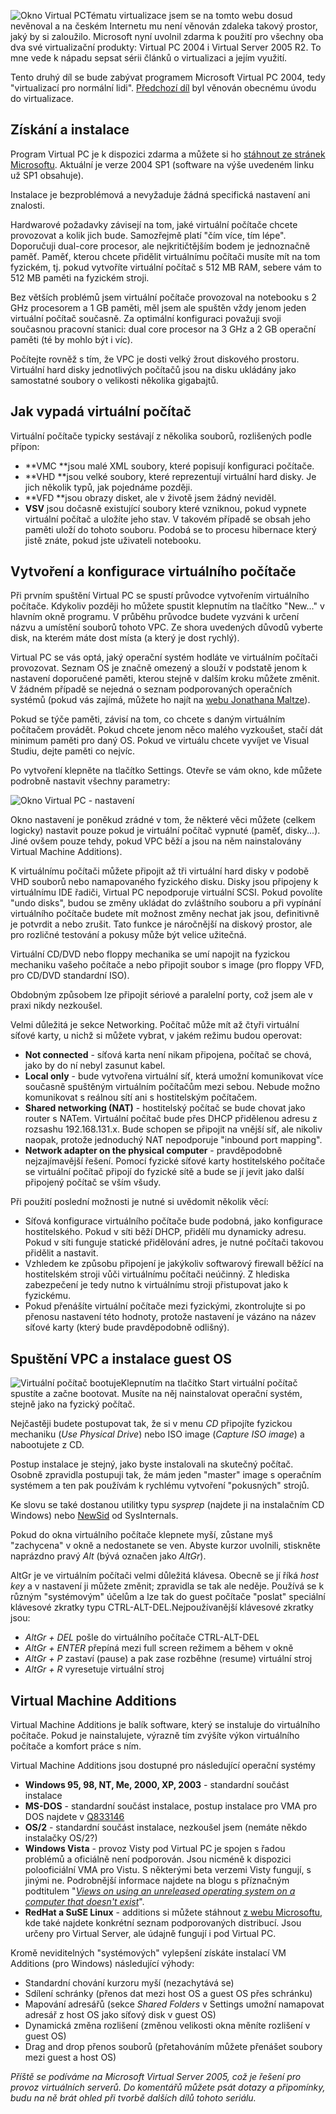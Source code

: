<!-- dcterms:identifier = aspnetcz#104 -->
<!-- dcterms:title = Virtualizace: Virtual PC 2004 -->
<!-- dcterms:abstract = Tématu virtualizace jsem se na tomto webu dosud nevěnoval a na českém Internetu mu není věnován zdaleka takový prostor, jaký by si zaloužilo. Microsoft nyní uvolnil zdarma k použití pro všechny oba dva své virtualizační produkty: Virtual PC 2004 i Virtual Server 2005 R2. To mne vede k nápadu sepsat sérii článků o virtualizaci a jejím využití. Tento druhý díl se bude zabývat programem Microsoft Virtual PC 2004, tedy "virtualizací pro normální lidi". -->
<!-- np9:categoryId = 6 -->
<!-- x4w:category = Akce a události -->
<!-- np9:authorId = 1 -->
<!-- np9:authorEmail = michal.valasek@altairis.cz -->
<!-- dcterms:creator = Michal Altair Valášek -->
<!-- np9:serialId = 1 -->
<!-- x4w:serial = Virtualizace -->
<!-- dcterms:created = 2006-07-17T04:00:00+02:00 -->
<!-- dcterms:dateAccepted = 2006-07-17T04:00:00+02:00 -->

 ![Okno Virtual PC](/Files/20060715-VirtualPC.png)Tématu virtualizace jsem se na tomto webu dosud nevěnoval a na českém Internetu mu není věnován zdaleka takový prostor, jaký by si zaloužilo. Microsoft nyní uvolnil zdarma k použití pro všechny oba dva své virtualizační produkty: Virtual PC 2004 i Virtual Server 2005 R2. To mne vede k nápadu sepsat sérii článků o virtualizaci a jejím využití. 

Tento druhý díl se bude zabývat programem Microsoft Virtual PC 2004, tedy "virtualizací pro normální lidi". [Předchozí díl](/Articles/103-virtualizace-uvod.aspx) byl věnován obecnému úvodu do virtualizace.

## Získání a instalace

Program Virtual PC je k dispozici zdarma a můžete si ho [stáhnout ze stránek Microsoftu](http://www.microsoft.com/windows/virtualpc/downloads/sp1.mspx). Aktuální je verze 2004 SP1 (software na výše uvedeném linku už SP1 obsahuje).

Instalace je bezproblémová a nevyžaduje žádná specifická nastavení ani znalosti.

Hardwarové požadavky závisejí na tom, jaké virtuální počítače chcete provozovat a kolik jich bude. Samozřejmě platí "čím více, tím lépe". Doporučuji dual-core procesor, ale nejkritičtějším bodem je jednoznačně paměť. Paměť, kterou chcete přidělit virtuálnímu počítači musíte mít na tom fyzickém, tj. pokud vytvoříte virtuální počítač s 512 MB RAM, sebere vám to 512 MB paměti na fyzickém stroji.

Bez větších problémů jsem virtuální počítače provozoval na notebooku s 2 GHz procesorem a 1 GB paměti, měl jsem ale spuštěn vždy jenom jeden virtuální počítač současně. Za optimální konfiguraci považuji svoji současnou pracovní stanici: dual core procesor na 3 GHz a 2 GB operační paměti (té by mohlo být i víc).

Počítejte rovněž s tím, že VPC je dosti velký žrout diskového prostoru. Virtuální hard disky jednotlivých počítačů jsou na disku ukládány jako samostatné soubory o velikosti několika gigabajtů.

## Jak vypadá virtuální počítač

Virtuální počítače typicky sestávají z několika souborů, rozlišených podle přípon:

*   **VMC **jsou malé XML soubory, které popisují konfiguraci počítače.
*   **VHD **jsou velké soubory, které reprezentují virtuální hard disky. Je jich několik typů, jak pojednáme později.
*   **VFD **jsou obrazy disket, ale v životě jsem žádný neviděl.
*   **VSV** jsou dočasně existující soubory které vzniknou, pokud vypnete virtuální počítač a uložíte jeho stav. V takovém případě se obsah jeho paměti uloží do tohoto souboru. Podobá se to procesu hibernace který jistě znáte, pokud jste uživateli notebooku. 

## Vytvoření a konfigurace virtuálního počítače

Při prvním spuštění Virtual PC se spustí průvodce vytvořením virtuálního počítače. Kdykoliv později ho můžete spustit klepnutím na tlačítko "New..." v hlavním okně programu. V průběhu průvodce budete vyzváni k určení názvu a umístění souborů tohoto VPC. Ze shora uvedených důvodů vyberte disk, na kterém máte dost místa (a který je dost rychlý).

Virtual PC se vás optá, jaký operační systém hodláte ve virtuálním počítači provozovat. Seznam OS je značně omezený a slouží v podstatě jenom k nastavení doporučené paměti, kterou stejně v dalším kroku můžete změnit. V žádném případě se nejedná o seznam podporovaných operačních systémů (pokud vás zajímá, můžete ho najít na [webu Jonathana Maltze](http://vpc.visualwin.com/)).

Pokud se týče paměti, závisí na tom, co chcete s daným virtuálním počítačem provádět. Pokud chcete jenom něco malého vyzkoušet, stačí dát minimum paměti pro daný OS. Pokud ve virtuálu chcete vyvíjet ve Visual Studiu, dejte paměti co nejvíc.

Po vytvoření klepněte na tlačítko Settings. Otevře se vám okno, kde můžete podrobně nastavit všechny parametry:

 ![Okno Virtual PC - nastavení](/files/20060715-VpcSettings.gif) 

Okno nastavení je poněkud zrádné v tom, že některé věci můžete (celkem logicky) nastavit pouze pokud je virtuální počítač vypnuté (paměť, disky...). Jiné ovšem pouze tehdy, pokud VPC běží a jsou na něm nainstalovány Virtual Machine Additions).

K virtuálnímu počítači můžete připojit až tři virtuální hard disky v podobě VHD souborů nebo namapovaného fyzického disku. Disky jsou připojeny k virtuálnímu IDE řadiči, Virtual PC nepodporuje virtuální SCSI. Pokud povolíte "undo disks", budou se změny ukládat do zvláštního souboru a při vypínání virtuálního počítače budete mít možnost změny nechat jak jsou, definitivně je potvrdit a nebo zrušit. Tato funkce je náročnější na diskový prostor, ale pro rozličné testování a pokusy může být velice užitečná.

Virtuální CD/DVD nebo floppy mechanika se umí napojit na fyzickou mechaniku vašeho počítače a nebo připojit soubor s image (pro floppy VFD, pro CD/DVD standardní ISO).

Obdobným způsobem lze připojit sériové a paralelní porty, což jsem ale v praxi nikdy nezkoušel.

Velmi důležitá je sekce Networking. Počítač může mít až čtyři virtuální síťové karty, u nichž si můžete vybrat, v jakém režimu budou operovat:

*   **Not connected** - síťová karta není nikam připojena, počítač se chová, jako by do ní nebyl zasunut kabel.
*   **Local only** - bude vytvořena virtuální síť, která umožní komunikovat více současně spuštěným virtuálním počítačům mezi sebou. Nebude možno komunikovat s reálnou sítí ani s hostitelským počítačem.
*   **Shared networking (NAT)** - hostitelský počítač se bude chovat jako router s NATem. Virtuální počítač bude přes DHCP přidělenou adresu z rozsashu 192.168.131.x. Bude schopen se připojit na vnější síť, ale nikoliv naopak, protože jednoduchý NAT nepodporuje "inbound port mapping".
*   **Network adapter on the physical computer** - pravděpodobně nejzajímavější řešení. Pomocí fyzické síťové karty hostitelského počítače se virtuální počítač připojí do fyzické sítě a bude se jí jevit jako další připojený počítač se vším všudy. 

Při použití poslední možnosti je nutné si uvědomit několik věcí:

*   Síťová konfigurace virtuálního počítače bude podobná, jako konfigurace hostitelského. Pokud v síti běží DHCP, přidělí mu dynamicky adresu. Pokud v síti funguje statické přidělování adres, je nutné počítači takovou přidělit a nastavit.
*   Vzhledem ke způsobu připojení je jakýkoliv softwarový firewall běžící na hostitelském stroji vůči virtuálnímu počítači neúčinný. Z hlediska zabezpečení je tedy nutno k virtuálnímu stroji přistupovat jako k fyzickému.
*   Pokud přenášíte virtuální počítače mezi fyzickými, zkontrolujte si po přenosu nastavení této hodnoty, protože nastavení je vázáno na název síťové karty (který bude pravděpodobně odlišný). 

## Spuštění VPC a instalace guest OS

 ![Virtuální počítač bootuje](/files/20060715-VpcBooting.gif)Klepnutím na tlačítko Start virtuální počítač spustíte a začne bootovat. Musíte na něj nainstalovat operační systém, stejně jako na fyzický počítač.

Nejčastěji budete postupovat tak, že si v menu *CD* připojíte fyzickou mechaniku (*Use Physical Drive*) nebo ISO image (*Capture ISO image*) a nabootujete z CD.

Postup instalace je stejný, jako byste instalovali na skutečný počítač. Osobně zpravidla postupuji tak, že mám jeden "master" image s operačním systémem a ten pak používám k rychlému vytvoření "pokusných" strojů. 

Ke slovu se také dostanou utilitky typu *sysprep* (najdete ji na instalačním CD Windows) nebo [NewSid](http://www.sysinternals.com/Utilities/NewSid.html) od SysInternals.

Pokud do okna virtuálního počítače klepnete myší, zůstane myš "zachycena" v okně a nedostanete se ven. Abyste kurzor uvolnili, stiskněte naprázdno pravý *Alt* (bývá označen jako *AltGr*).

AltGr je ve virtuálním počítači velmi důležitá klávesa. Obecně se jí říká *host key* a v nastavení ji můžete změnit; zpravidla se tak ale neděje. Používá se k různým "systémovým" účelům a lze tak do guest počítače "poslat" speciální klávesové zkratky typu CTRL-ALT-DEL.Nejpoužívanější klávesové zkratky jsou:

*   *AltGr + DEL* pošle do virtuálního počítače CTRL-ALT-DEL
*   *AltGr + ENTER* přepíná mezi full screen režimem a během v okně
*   *AltGr + P* zastaví (pause) a pak zase rozběhne (resume) virtuální stroj
*   *AltGr + R* vyresetuje virtuální stroj 

## Virtual Machine Additions

Virtual Machine Additions je balík software, který se instaluje do virtuálního počítače. Pokud je nainstalujete, výrazně tím zvýšíte výkon virtuálního počítače a komfort práce s ním.

Virtual Machine Additions jsou dostupné pro následující operační systémy

*   **Windows 95, 98, NT, Me, 2000, XP, 2003** - standardní součást instalace
*   **MS-DOS** - standardní součást instalace, postup instalace pro VMA pro DOS najdete v [Q833146](http://support.microsoft.com/?kbid=833146)
*   **OS/2** - standardní součást instalace, nezkoušel jsem (nemáte někdo instalačky OS/2?)
*   **Windows Vista** - provoz Visty pod Virtual PC je spojen s řadou problémů a oficiálně není podporován. Jsou nicméně k dispozici polooficiální VMA pro Vistu. S některými beta verzemi Visty fungují, s jinými ne. Podrobnější informace najdete na blogu s příznačným podtitulem "*[Views on using an unreleased operating system on a computer that doesn't exist](http://blogs.msdn.com/mikekol/archive/category/11647.aspx)*".
*   **RedHat a SuSE Linux** - additions si můžete stáhnout [z webu Microsoftu](http://www.microsoft.com/windowsserversystem/virtualserver/evaluation/linuxguestsupport/default.mspx), kde také najdete konkrétní seznam podporovaných distribucí. Jsou určeny pro Virtual Server, ale údajně fungují i pod Virtual PC. 

Kromě neviditelných "systémových" vylepšení získáte instalací VM Additions (pro Windows) následující výhody:

*   Standardní chování kurzoru myší (nezachytává se)
*   Sdílení schránky (přenos dat mezi host OS a guest OS přes schránku)
*   Mapování adresářů (sekce *Shared Folders* v Settings umožní namapovat adresář z host OS jako síťový disk v guest OS)
*   Dynamická změna rozlišení (změnou velikosti okna měníte rozlišení v guest OS)
*   Drag and drop přenos souborů (přetahováním můžete přenášet soubory mezi guest a host OS) 

 *Příště se podíváme na Microsoft Virtual Server 2005, což je řešení pro provoz virtuálních serverů. Do komentářů můžete psát dotazy a připomínky, budu na ně brát ohled při tvorbě dalších dílů tohoto seriálu.* 